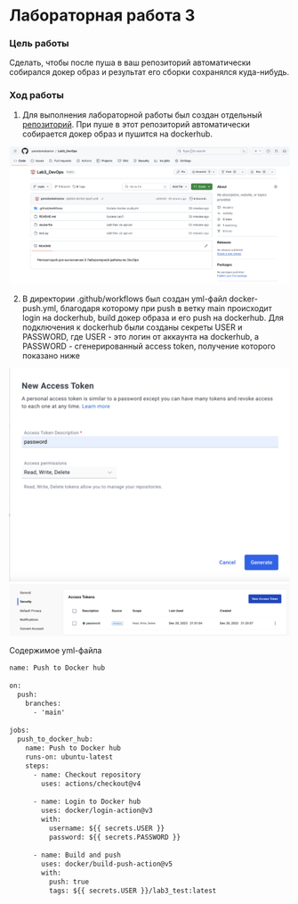 # Лабораторная работа 3

### Цель работы

Сделать, чтобы после пуша в ваш репозиторий автоматически собирался докер образ и результат его сборки сохранялся куда-нибудь.

### Ход работы

1. Для выполнения лабораторной работы был создан отдельный [репозиторий](https://github.com/yaroslavkolsanov/Lab3_DevOps). При пуше в этот репозиторий автоматически собирается докер образ и пушится на dockerhub.

![Alt text](./images/repository.png)

2. В директории .github/workflows был создан yml-файл docker-push.yml, благодаря которому при push в ветку main происходит login на dockerhub, build докер образа и его push на dockerhub. Для подключения к dockerhub были созданы секреты USER и PASSWORD, где USER - это логин от аккаунта на dockerhub, а PASSWORD - сгенерированный access token, получение которого показано ниже

![Alt text](./images/get-token.png)
![Alt text](./images/access-token.png)

Содержимое yml-файла

```
name: Push to Docker hub

on: 
  push:
    branches:
      - 'main'

jobs:
  push_to_docker_hub:
    name: Push to Docker hub
    runs-on: ubuntu-latest
    steps:
      - name: Checkout repository 
        uses: actions/checkout@v4
      
      - name: Login to Docker hub 
        uses: docker/login-action@v3
        with:
          username: ${{ secrets.USER }}
          password: ${{ secrets.PASSWORD }}

      - name: Build and push
        uses: docker/build-push-action@v5
        with:
          push: true
          tags: ${{ secrets.USER }}/lab3_test:latest
```
